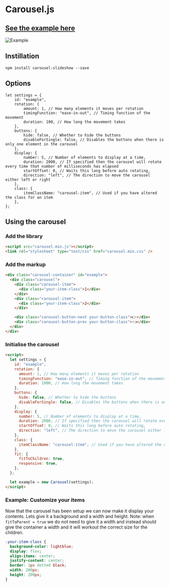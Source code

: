 # Carousel.js

## [See the example here](https://wkelly1.github.io/Carousel/index.html)

![Example](https://github.com/wkelly1/Carousel-js/blob/master/examples/images/example.png?raw=true)

## Instillation

```
npm install carousel-slideshow --save
```

## Options

```
let settings = {
    id: "example",
    rotation: {
        amount: 1, // How many elements it moves per rotation
        timingFunction: "ease-in-out", // Timing function of the movement
        duration: 100, // How long the movement takes
    },
    buttons: {
        hide: false, // Whether to hide the buttons
        disableForSingle: false, // Disables the buttons when there is only one element in the carousel
    },
    display: {
        number: 5, // Number of elements to display at a time,
        duration: 2000, // If specified then the carousel will rotate every time that number of milliseconds has elapsed
        startOffset: 0, // Waits this long before auto rotating,
        direction: "left", // The direction to move the carousel either left or right
    },
    class: {
        itemClassName: "carousel-item", // Used if you have altered the class for an item
    },
};
```

## Using the carousel

### Add the library

```html
<script src="carousel.min.js"></script>
<link rel="stylesheet" type="text/css" href="carousel.min.css" />
```

### Add the markup

```html
<div class="carousel-container" id="example">
  <div class="carousel">
    <div class="carousel-item">
      <div class="your-item-class">1</div>
    </div>
    <div class="carousel-item">
      <div class="your-item-class">2</div>
    </div>

    <div class="carousel-button-next your-button-class">👉</div>
    <div class="carousel-button-prev your-button-class">👈</div>
  </div>
</div>
```

### Initialise the carousel

```html
<script>
  let settings = {
    id: "example",
    rotation: {
      amount: 1, // How many elements it moves per rotation
      timingFunction: "ease-in-out", // Timing function of the movement
      duration: 1000, // How long the movement takes
    },
    buttons: {
      hide: false, // Whether to hide the buttons
      disableForSingle: false, // Disables the buttons when there is only one element in the carousel
    },
    display: {
      number: 5, // Number of elements to display at a time,
      duration: 2000, // If specified then the carousel will rotate every time that number of milliseconds has elapsed
      startOffset: 0, // Waits this long before auto rotating,
      direction: "left", // The direction to move the carousel either left or right
    },
    class: {
      itemClassName: "carousel-item", // Used if you have altered the class for an item
    },
    fit: {
      fitToChildren: true,
      responsive: true,
    },
  };

  let example = new Carousel(settings);
</script>
```

### Example: Customize your items

Now that the carousel has been setup we can now make it display your contents. Lets give it a background and a width and height. Note: when
`fitToParent = true` we do not need to give it a width and instead should give the container a width and it will workout the correct size for the children.

```css
.your-item-class {
  background-color: lightblue;
  display: flex;
  align-items: center;
  justify-content: center;
  border: 1px dotted black;
  width: 200px;
  height: 200px;
}
```
